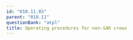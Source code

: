 ```yaml
---
id: "010.11.03"
parent: "010.11"
questionBank: "atpl"
title: Operating procedures for non-SAR crews
---
```

